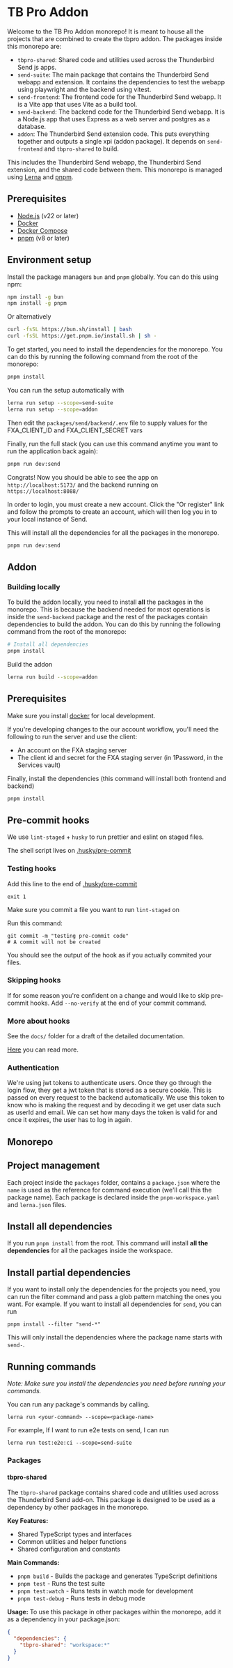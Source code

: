 # TB Pro Addon

Welcome to the TB Pro Addon monorepo! It is meant to house all the projects that are combined to create the tbpro addon.
The packages inside this monorepo are:

- `tbpro-shared`: Shared code and utilities used across the Thunderbird Send js apps.
- `send-suite`: The main package that contains the Thunderbird Send webapp and extension. It contains the dependencies to test the webapp using playwright and the backend using vitest.
- `send-frontend`: The frontend code for the Thunderbird Send webapp. It is a Vite app that uses Vite as a build tool.
- `send-backend`: The backend code for the Thunderbird Send webapp. It is a Node.js app that uses Express as a web server and postgres as a database.
- `addon`: The Thunderbird Send extension code. This puts everything together and outputs a single xpi (addon package). It depends on `send-frontend` and `tbpro-shared` to build.

This includes the Thunderbird Send webapp, the Thunderbird Send extension, and the shared code between them.
This monorepo is managed using [Lerna](https://lerna.js.org/) and [pnpm](https://pnpm.io/).

## Prerequisites

- [Node.js](https://nodejs.org/en/download/) (v22 or later)
- [Docker](https://www.docker.com/get-started/)
- [Docker Compose](https://docs.docker.com/compose/install/)
- [pnpm](https://pnpm.io/installation) (v8 or later)

## Environment setup

Install the package managers `bun` and `pnpm` globally. You can do this using npm:

```sh
npm install -g bun
npm install -g pnpm
```

Or alternatively

```sh
curl -fsSL https://bun.sh/install | bash
curl -fsSL https://get.pnpm.io/install.sh | sh -
```

To get started, you need to install the dependencies for the monorepo. You can do this by running the following command from the root of the monorepo:

```sh
pnpm install
```

You can run the setup automatically with

```sh
lerna run setup --scope=send-suite
lerna run setup --scope=addon
```

Then edit the `packages/send/backend/.env` file to supply values for the FXA_CLIENT_ID and FXA_CLIENT_SECRET vars

Finally, run the full stack (you can use this command anytime you want to run the application back again):

```sh
pnpm run dev:send
```

Congrats! Now you should be able to see the app on `http://localhost:5173/` and the backend running on `https://localhost:8088/`

In order to login, you must create a new account. Click the "Or register" link and follow the prompts to create an account, which will then log you in to your local instance of Send.

This will install all the dependencies for all the packages in the monorepo.

```sh
pnpm run dev:send
```

## Addon

### Building locally

To build the addon locally, you need to install **all** the packages in the monorepo. This is because the backend needed for most operations is inside the `send-backend` package and the rest of the packages contain dependencies to build the addon. You can do this by running the following command from the root of the monorepo:

```sh
# Install all dependencies
pnpm install
```

Build the addon

```sh
lerna run build --scope=addon
```

## Prerequisites

Make sure you install [docker](https://www.docker.com/get-started/) for local development.

If you're developing changes to the our account workflow, you'll need the following to run the server and use the client:

- An account on the FXA staging server
- The client id and secret for the FXA staging server (in 1Password, in the Services vault)

Finally, install the dependencies (this command will install both frontend and backend)

```sh
pnpm install
```

## Pre-commit hooks

We use `lint-staged` + `husky` to run prettier and eslint on staged files.

The shell script lives on [.husky/pre-commit](./.husky/pre-commit)

### Testing hooks

Add this line to the end of [.husky/pre-commit](./.husky/pre-commit)

`exit 1`

Make sure you commit a file you want to run `lint-staged` on

Run this command:

```
git commit -m "testing pre-commit code"
# A commit will not be created
```

You should see the output of the hook as if you actually commited your files.

### Skipping hooks

If for some reason you're confident on a change and would like to skip pre-commit hooks. Add `--no-verify` at the end of your commit command.

### More about hooks

See the `docs/` folder for a draft of the detailed documentation.

[Here](https://typicode.github.io/husky/how-to.html#testing-hooks-without-committing) you can read more.

### Authentication

We're using jwt tokens to authenticate users. Once they go through the login flow, they get a jwt token that is stored as a secure cookie. This is passed on every request to the backend automatically. We use this token to know who is making the request and by decoding it we get user data such as userId and email. We can set how many days the token is valid for and once it expires, the user has to log in again.

## Monorepo

## Project management

Each project inside the `packages` folder, contains a `package.json` where the `name` is used as the reference for command execution (we'll call this the package name). Each package is declared inside the `pnpm-workspace.yaml` and `lerna.json` files.

## Install all dependencies

If you run `pnpm install` from the root. This command will install **all the dependencies** for all the packages inside the workspace.

## Install partial dependencies

If you want to install only the dependencies for the projects you need, you can run the filter command and pass a glob pattern matching the ones you want. For example. If you want to install all dependencies for `send`, you can run

`pnpm install --filter "send-*"`

This will only install the dependencies where the package name starts with `send-`.

## Running commands

_Note: Make sure you install the dependencies you need before running your commands._

You can run any package's commands by calling.

`lerna run <your-command> --scope=<package-name>`

For example, If I want to run e2e tests on send, I can run

`lerna run test:e2e:ci --scope=send-suite`

### Packages

#### tbpro-shared

The `tbpro-shared` package contains shared code and utilities used across the Thunderbird Send add-on. This package is designed to be used as a dependency by other packages in the monorepo.

**Key Features:**

- Shared TypeScript types and interfaces
- Common utilities and helper functions
- Shared configuration and constants

**Main Commands:**

- `pnpm build` - Builds the package and generates TypeScript definitions
- `pnpm test` - Runs the test suite
- `pnpm test:watch` - Runs tests in watch mode for development
- `pnpm test-debug` - Runs tests in debug mode

**Usage:**
To use this package in other packages within the monorepo, add it as a dependency in your package.json:

```json
{
  "dependencies": {
    "tbpro-shared": "workspace:*"
  }
}
```

